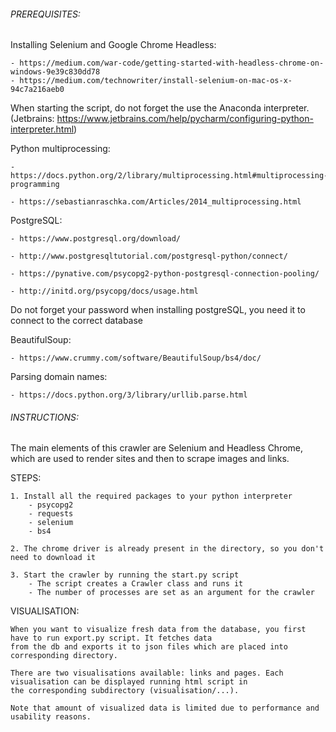 ###### PREREQUISITES:

Installing Selenium and Google Chrome Headless:

    - https://medium.com/war-code/getting-started-with-headless-chrome-on-windows-9e39c830dd78
    - https://medium.com/technowriter/install-selenium-on-mac-os-x-94c7a216aeb0

When starting the script, do not forget the use the Anaconda interpreter. (Jetbrains: https://www.jetbrains.com/help/pycharm/configuring-python-interpreter.html)

Python multiprocessing:

    - https://docs.python.org/2/library/multiprocessing.html#multiprocessing-programming
    
    - https://sebastianraschka.com/Articles/2014_multiprocessing.html
    
PostgreSQL:

    - https://www.postgresql.org/download/
    
    - http://www.postgresqltutorial.com/postgresql-python/connect/
    
    - https://pynative.com/psycopg2-python-postgresql-connection-pooling/
    
    - http://initd.org/psycopg/docs/usage.html
    
Do not forget your password when installing postgreSQL, you need it to connect to the correct database

BeautifulSoup:
    
    - https://www.crummy.com/software/BeautifulSoup/bs4/doc/
    
Parsing domain names:

    - https://docs.python.org/3/library/urllib.parse.html
    
###### INSTRUCTIONS:
    
The main elements of this crawler are Selenium and Headless Chrome, which are used to render sites and 
then to scrape images and links. 

STEPS:

    1. Install all the required packages to your python interpreter
        - psycopg2
        - requests
        - selenium
        - bs4
        
    2. The chrome driver is already present in the directory, so you don't need to download it
    
    3. Start the crawler by running the start.py script
        - The script creates a Crawler class and runs it
        - The number of processes are set as an argument for the crawler

VISUALISATION:

    When you want to visualize fresh data from the database, you first have to run export.py script. It fetches data
    from the db and exports it to json files which are placed into corresponding directory. 
    
    There are two visualisations available: links and pages. Each visualisation can be displayed running html script in 
    the corresponding subdirectory (visualisation/...).
    
    Note that amount of visualized data is limited due to performance and usability reasons.